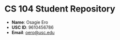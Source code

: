 # CS 104 Student Repository

- **Name**: Osagie Ero
- **USC ID**: 9610456786
- **Email**: oero@usc.edu
